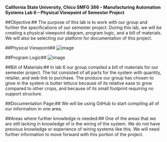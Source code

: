 
**California State University, Chico
SMFG 386 – Manufacturing Automation Systems
Lab 6 – Physical Viewpoint of Semester Project**


##Objective:##
	The purpose of this lab is to work with our group and further the specifications of our semester project. During this lab, we will be creating a physical viewpoint diagram, program logic, and a bill of materials. We will also be selecting our platform for documentation of this project. 




##Physical Viewpoint##
![image](https://user-images.githubusercontent.com/80664067/113379173-9eaecf80-932d-11eb-8b86-3c8fe463954d.png)


##Program Logic##
![image](https://user-images.githubusercontent.com/80664067/113379211-bc7c3480-932d-11eb-8a62-800cafaae145.png)



##Bill of Materials:##
	In lab 6 our group compiled a bill of materials for our semester project. The list consisted of all parts for the system with quantity, retailer, and web link to purchase. The produce our group has chosen to grow in the system is butter lettuce because of its relative ease to grow compared to other crops, and because of its small footprint requiring no support structure. 

##Documentation Page:##
	We will be using GitHub to start compiling all of our information in one area. 

##Areas where further knowledge is needed:##
	One of the areas that we are still lacking in knowledge of is the wiring of the system. We do not have previous knowledge or experience of wiring systems like this. We will need further information to move forward with this portion of the project.


